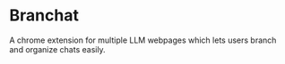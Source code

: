 # Branchat
A chrome extension for multiple LLM webpages which lets users branch and organize chats easily. 